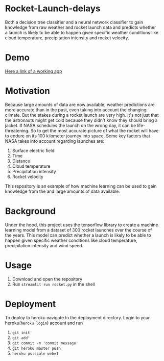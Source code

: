 # Rocket-Launch-delays
Both a decision tree classifier and a neural network classifier to gain knowledge from raw weather and rocket launch data and predicts whether a launch is likely to be able to happen given specific weather conditions like cloud temperature, precipitation intensity and rocket velocity.

# Demo
[Here a link of a working app](https://rocket-launch-delays.herokuapp.com/)

# Motivation 
Because large amounts of data are now available, weather predictions are more accurate than in the past, even taking into account the changing climate. But the stakes during a rocket launch are very high. It's not just that the astronauts might get cold because they didn't know they should bring a jacket. If NASA schedules the launch on the wrong day, it can be life-threatening. So to get the most accurate picture of what the rocket will have to endure on its 100 kilometer journey into space. Some key factors that NASA takes into account regarding launches are:
1. Surface electric field
2. Time
3. Distance
4. Cloud temperature
5. Precipitation intensity
5. Rocket velocity

This repository is an example of how machine learning can be used to gain knowledge from the and large amounts of data available.

# Background 
Under the hood, this project uses the tensorflow library to create a machine learning model from a dataset of 300 rocket launches over the course of the years. This model can predict whether a launch is likely to be able to happen given specific weather conditions like cloud temperature, precipitation intensity and wind speed.

# Usage 
1. Download and open the repository
2. Run `streamlit run rocket.py` in the shell

# Deployment
To deploy to heroku navigate to the deployment directory.
Login to your heroku(`heroku login`) account and run 
 1. `git init'`
 2. `git add'`
 3. `git commit -m 'commit message'`
 4. `git heroku master push`
 5. `heroku ps:scale web=1`
